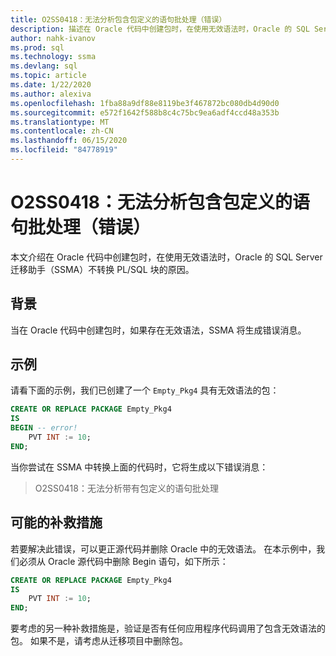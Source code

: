 ```yaml
---
title: O2SS0418：无法分析包含包定义的语句批处理（错误）
description: 描述在 Oracle 代码中创建包时，在使用无效语法时，Oracle 的 SQL Server 迁移助手（SSMA）不转换 PL/SQL 块的原因。
author: nahk-ivanov
ms.prod: sql
ms.technology: ssma
ms.devlang: sql
ms.topic: article
ms.date: 1/22/2020
ms.author: alexiva
ms.openlocfilehash: 1fba88a9df88e8119be3f467872bc080db4d90d0
ms.sourcegitcommit: e572f1642f588b8c4c75bc9ea6adf4ccd48a353b
ms.translationtype: MT
ms.contentlocale: zh-CN
ms.lasthandoff: 06/15/2020
ms.locfileid: "84778919"
---
```

# <a name="o2ss0418-failed-to-parse-statement-batch-with-package-definition-error"></a>O2SS0418：无法分析包含包定义的语句批处理（错误）

本文介绍在 Oracle 代码中创建包时，在使用无效语法时，Oracle 的 SQL Server 迁移助手（SSMA）不转换 PL/SQL 块的原因。

## <a name="background"></a>背景

当在 Oracle 代码中创建包时，如果存在无效语法，SSMA 将生成错误消息。

## <a name="example"></a>示例

请看下面的示例，我们已创建了一个 `Empty_Pkg4` 具有无效语法的包：

```sql
CREATE OR REPLACE PACKAGE Empty_Pkg4
IS
BEGIN -- error!
    PVT INT := 10;
END;
```

当你尝试在 SSMA 中转换上面的代码时，它将生成以下错误消息：

> O2SS0418：无法分析带有包定义的语句批处理

## <a name="possible-remedies"></a>可能的补救措施

若要解决此错误，可以更正源代码并删除 Oracle 中的无效语法。 在本示例中，我们必须从 Oracle 源代码中删除 Begin 语句，如下所示：

```sql
CREATE OR REPLACE PACKAGE Empty_Pkg4
IS
    PVT INT := 10;
END;
```

要考虑的另一种补救措施是，验证是否有任何应用程序代码调用了包含无效语法的包。 如果不是，请考虑从迁移项目中删除包。
